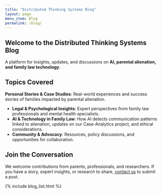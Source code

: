 ```yaml
---
title: "Distributed Thinking Systems Blog"
layout: page
menu_item: Blog
permalink: /blog/
---
```


## Welcome to the Distributed Thinking Systems Blog
A platform for insights, updates, and discussions on **AI, parental alienation, and family law technology**.

## Topics Covered
 **Personal Stories & Case Studies**: Real-world experiences and success stories of families impacted by parental alienation.
- **Legal & Psychological Insights**: Expert perspectives from family law professionals and mental health specialists.
- **AI & Technology in Family Law**: How AI detects communication patterns linked to alienation, updates on our Case-Analytics project, and ethical considerations.
- **Community & Advocacy**: Resources, policy discussions, and opportunities for collaboration.

## Join the Conversation
We welcome contributions from parents, professionals, and researchers. If you have a story, expert insights, or research to share, [contact us](/contact) to submit a post.

{% include blog_list.html %}